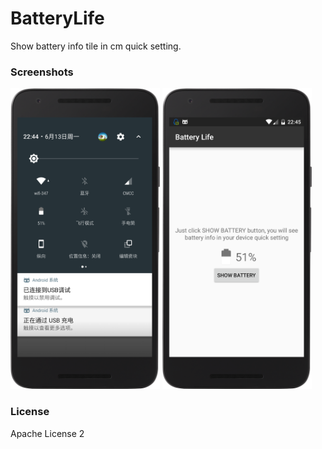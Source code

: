 # BatteryLife
Show battery info tile in cm quick setting.

### Screenshots
<img src="/screenshots/device-2016-06-13-224439.png" width="239" height="481">
<img src="/screenshots/device-2016-06-13-224531.png" width="239" height="481">

### License
  Apache License 2

